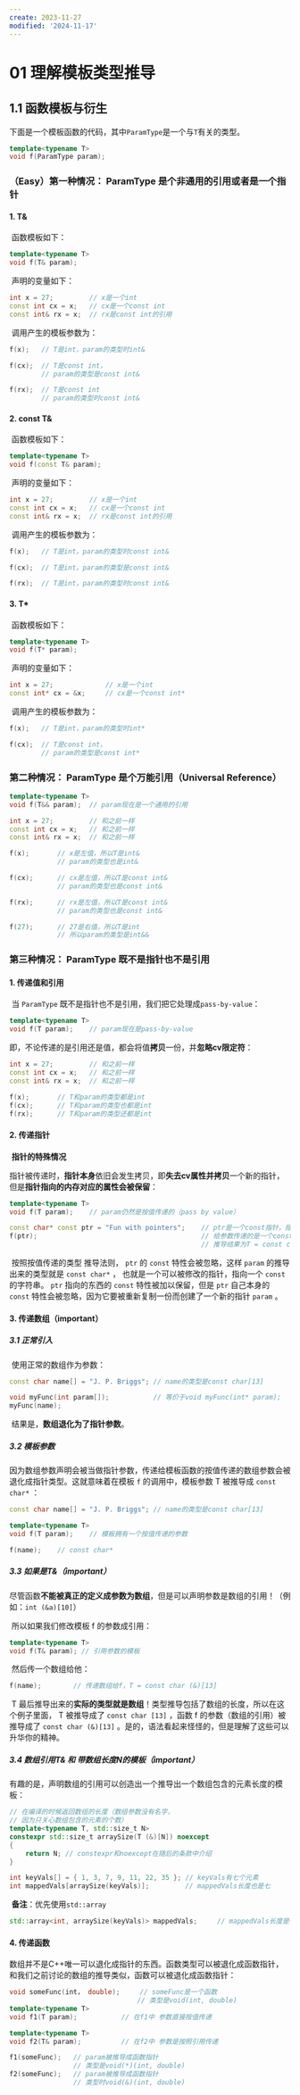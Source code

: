 ```yaml
---
create: 2023-11-27
modified: '2024-11-17'
---
```


# 01  理解模板类型推导

## 1.1 函数模板与衍生

​	下面是一个模板函数的代码，其中`ParamType`是一个与`T`有关的类型。

```C++
template<typename T>
void f(ParamType param);
```

### （Easy）第一种情况： ParamType 是个非通用的引用或者是一个指针

#### 1. T&

​	函数模板如下：

```C++
template<typename T>
void f(T& param);
```

​	声明的变量如下：
```C++
int x = 27; 		// x是一个int
const int cx = x; 	// cx是一个const int
const int& rx = x; 	// rx是const int的引用
```

​	调用产生的模板参数为：

```C++
f(x); 	// T是int，param的类型时int&

f(cx); 	// T是const int，
		// param的类型是const int&

f(rx); 	// T是const int
		// param的类型时const int&
```

#### 2. const T&

​	函数模板如下：

```C++
template<typename T>
void f(const T& param);
```

​	声明的变量如下：

```C++
int x = 27; 		// x是一个int
const int cx = x; 	// cx是一个const int
const int& rx = x; 	// rx是const int的引用
```

​	调用产生的模板参数为：

```C++
f(x); 	// T是int，param的类型时const int&

f(cx); 	// T是int，param的类型是const int&

f(rx); 	// T是int，param的类型时const int&
```

#### 3. T*

​	函数模板如下：

```C++
template<typename T>
void f(T* param);
```

​	声明的变量如下：

```C++
int x = 27; 			// x是一个int
const int* cx = &x; 	// cx是一个const int*
```

​	调用产生的模板参数为：

```C++
f(x); 	// T是int，param的类型时int*

f(cx); 	// T是const int，
		// param的类型是const int*
```

### 第二种情况： ParamType 是个万能引用（Universal Reference）

```C++
template<typename T>
void f(T&& param); 	// param现在是一个通用的引用

int x = 27; 		// 和之前一样
const int cx = x; 	// 和之前一样
const int& rx = x; 	// 和之前一样

f(x); 		// x是左值，所以T是int&
			// param的类型也是int&

f(cx); 		// cx是左值，所以T是const int&
			// param的类型也是const int&

f(rx); 		// rx是左值，所以T是const int&
			// param的类型也是const int&

f(27); 		// 27是右值，所以T是int
			// 所以param的类型是int&&
```

### 第三种情况： ParamType 既不是指针也不是引用

#### 1. 传递值和引用

​	当 `ParamType` 既不是指针也不是引用，我们把它处理成`pass-by-value`： 

```C++
template<typename T> 
void f(T param); 	// param现在是pass-by-value
```

​	即，不论传递的是引用还是值，都会将值**拷贝**一份，并**忽略cv限定符**：

```C++
int x = 27; 		// 和之前一样
const int cx = x; 	// 和之前一样
const int& rx = x; 	// 和之前一样

f(x); 		// T和param的类型都是int
f(cx); 		// T和param的类型也都是int
f(rx); 		// T和param的类型还都是int
```

#### 2. 传递指针

​	**指针的特殊情况**

​	指针被传递时，**指针本身**依旧会发生拷贝，即**失去cv属性并拷贝**一个新的指针，但是**指针指向的内存对应的属性会被保留**：

```C++
template<typename T>
void f(T param); 	// param仍然是按值传递的（pass by value）

const char* const ptr = "Fun with pointers";	// ptr是一个const指针，指向一个const对象
f(ptr); 										// 给参数传递的是一个const char * const类型
												// 推导结果为T = const char*
```

​	按照按值传递的类型 推导法则， `ptr` 的 `const` 特性会被忽略，这样 `param` 的推导出来的类型就是 `const char*` ， 也就是一个可以被修改的指针，指向一个 `const` 的字符串。 `ptr` 指向的东西的 `const` 特性被加以保留，但是 `ptr` 自己本身的 `const` 特性会被忽略，因为它要被重新复制一份而创建了一个新的指针 `param` 。

#### 3. 传递数组（important）

##### 3.1 正常引入

​	使用正常的数组作为参数：

```C++
const char name[] = "J. P. Briggs"; // name的类型是const char[13]

void myFunc(int param[]); 			// 等价于void myFunc(int* param);
myFunc(name);
```

​	结果是，**数组退化为了指针参数**。

##### 3.2 模板参数

​	因为数组参数声明会被当做指针参数，传递给模板函数的按值传递的数组参数会被退化成指针类型。这就意味着在模板 `f` 的调用中，模板参数 T 被推导成 `const char*` ：

```C++
const char name[] = "J. P. Briggs"; // name的类型是const char[13]

template<typename T>
void f(T param);	// 模板拥有一个按值传递的参数

f(name);	// const char*
```

##### 3.3 如果是T&（important）

​	尽管函数**不能被真正的定义成参数为数组**，但是可以声明参数是数组的引用！（例如：`int (&a)[10]`）

​	所以如果我们修改模板 f 的参数成引用：

```C++
template<typename T>
void f(T& param); // 引用参数的模板
```

​	然后传一个数组给他：

```C++
f(name); 		// 传递数组给f，T = const char (&)[13]
```

​	T 最后推导出来的**实际的类型就是数组**！类型推导包括了数组的长度，所以在这个例子里面， T 被推导成了 `const char [13]` ，函数 f 的参数（数组的引用）被推导成了 `const char (&)[13]` 。是的，语法看起来怪怪的，但是理解了这些可以升华你的精神。

##### 3.4 数组引用T& 和 带数组长度N的模板（important）

​	有趣的是，声明数组的引用可以创造出一个推导出一个数组包含的元素长度的模板：

```C++
// 在编译的时候返回数组的长度（数组参数没有名字，
// 因为只关心数组包含的元素的个数）
template<typename T, std::size_t N>
constexpr std::size_t arraySize(T (&)[N]) noexcept
{
	return N; // constexpr和noexcept在随后的条款中介绍
}

int keyVals[] = { 1, 3, 7, 9, 11, 22, 35 }; // keyVals有七个元素
int mappedVals[arraySize(keyVals)]; 		// mappedVals长度也是七
```

​	**备注**：优先使用`std::array`

```C++
std::array<int, arraySize(keyVals)> mappedVals; 	// mappedVals长度是七
```

#### 4. 传递函数

​	数组并不是C++唯一可以退化成指针的东西。函数类型可以被退化成函数指针，和我们之前讨论的数组的推导类似，函数可以被退化成函数指针：

```C++
void someFunc(int， double); 	// someFunc是一个函数
								// 类型是void(int, double)
template<typename T>
void f1(T param); 			// 在f1中 参数直接按值传递

template<typename T>
void f2(T& param); 			// 在f2中 参数是按照引用传递

f1(someFunc); 	// param被推导成函数指针
				// 类型是void(*)(int, double)
f2(someFunc); 	// param被推导成函数指针
				// 类型时void(&)(int, double)
```